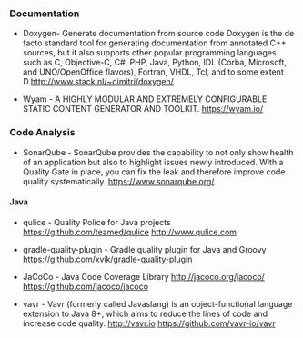 ### Documentation

* Doxygen- Generate documentation from source code
Doxygen is the de facto standard tool for generating documentation from annotated C++ sources, but it also supports other popular programming languages such as C, Objective-C, C#, PHP, Java, Python, IDL (Corba, Microsoft, and UNO/OpenOffice flavors), Fortran, VHDL, Tcl, and to some extent D.http://www.stack.nl/~dimitri/doxygen/

* Wyam - A HIGHLY MODULAR AND EXTREMELY CONFIGURABLE STATIC CONTENT GENERATOR AND TOOLKIT. https://wyam.io/

### Code Analysis

* SonarQube - SonarQube provides the capability to not only show health of an application but also to highlight issues newly introduced. With a Quality Gate in place, you can fix the leak and therefore improve code quality systematically. https://www.sonarqube.org/

#### Java
* qulice - Quality Police for Java projects https://github.com/teamed/qulice http://www.qulice.com

* gradle-quality-plugin - Gradle quality plugin for Java and Groovy https://github.com/xvik/gradle-quality-plugin

* JaCoCo - Java Code Coverage Library http://jacoco.org/jacoco/ https://github.com/jacoco/jacoco

* vavr - Vavr (formerly called Javaslang) is an object-functional language extension to Java 8+, which aims to reduce the lines of code and increase code quality. http://vavr.io https://github.com/vavr-io/vavr
